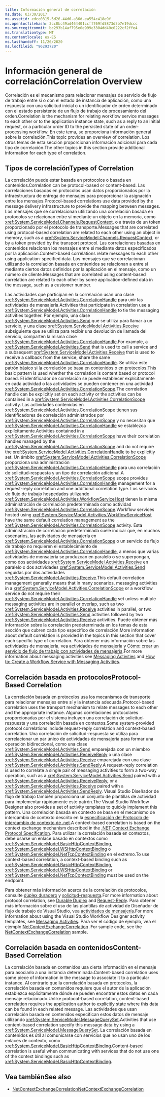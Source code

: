 ```yaml
---
title: Información general de correlación
ms.date: 03/30/2017
ms.assetid: edcc0315-5d26-44d6-a36d-ea554c418e9f
ms.openlocfilehash: 3cc0bc49ad464401ccff769fd5873d5b7e19dccc
ms.sourcegitcommit: bc293b14af795e0e999e3304dd40c0222cf2ffe4
ms.translationtype: MT
ms.contentlocale: es-ES
ms.lasthandoff: 11/26/2020
ms.locfileid: "96293720"
---
```

# <a name="correlation-overview"></a><span data-ttu-id="cdebe-102">Información general de correlación</span><span class="sxs-lookup"><span data-stu-id="cdebe-102">Correlation Overview</span></span>

<span data-ttu-id="cdebe-103">Correlación es el mecanismo para relacionar mensajes de servicio de flujo de trabajo entre sí o con el estado de instancia de aplicación, como una respuesta con una solicitud inicial o un identificador de orden determinado con el estado persistente de un flujo de trabajo de procesamiento del orden.</span><span class="sxs-lookup"><span data-stu-id="cdebe-103">Correlation is the mechanism for relating workflow service messages to each other or to the application instance state, such as a reply to an initial request, or a particular order ID to the persisted state of an order-processing workflow.</span></span> <span data-ttu-id="cdebe-104">En este tema, se proporciona información general sobre la correlación.</span><span class="sxs-lookup"><span data-stu-id="cdebe-104">This topic provides an overview of correlation.</span></span> <span data-ttu-id="cdebe-105">Los otros temas de esta sección proporcionan información adicional para cada tipo de correlación.</span><span class="sxs-lookup"><span data-stu-id="cdebe-105">The other topics in this section provide additional information for each type of correlation.</span></span>  
  
## <a name="types-of-correlation"></a><span data-ttu-id="cdebe-106">Tipos de correlación</span><span class="sxs-lookup"><span data-stu-id="cdebe-106">Types of Correlation</span></span>  

 <span data-ttu-id="cdebe-107">La correlación puede estar basada en protocolos o basada en contenidos.</span><span class="sxs-lookup"><span data-stu-id="cdebe-107">Correlation can be protocol-based or content-based.</span></span> <span data-ttu-id="cdebe-108">Las correlaciones basadas en protocolos usan datos proporcionados por la infraestructura de entrega de mensajes para proporcionar la asignación entre los mensajes.</span><span class="sxs-lookup"><span data-stu-id="cdebe-108">Protocol-based correlations use data provided by the message delivery infrastructure to provide the mapping between messages.</span></span> <span data-ttu-id="cdebe-109">Los mensajes que se correlacionan utilizando una correlación basada en protocolos se relacionan entre sí mediante un objeto en la memoria, como <xref:System.ServiceModel.Channels.RequestContext>, o a través de un token proporcionado por el protocolo de transporte.</span><span class="sxs-lookup"><span data-stu-id="cdebe-109">Messages that are correlated using protocol-based correlation are related to each other using an object in memory, such as a <xref:System.ServiceModel.Channels.RequestContext>, or by a token provided by the transport protocol.</span></span> <span data-ttu-id="cdebe-110">Las correlaciones basadas en contenidos relacionan los mensajes entre sí mediante datos especificados por la aplicación.</span><span class="sxs-lookup"><span data-stu-id="cdebe-110">Content-based correlations relate messages to each other using application-specified data.</span></span> <span data-ttu-id="cdebe-111">Los mensajes que se correlacionan utilizando la correlación basada en contenidos se relacionan a entre sí mediante ciertos datos definidos por la aplicación en el mensaje, como un número de cliente.</span><span class="sxs-lookup"><span data-stu-id="cdebe-111">Messages that are correlated using content-based correlation are related to each other by some application-defined data in the message, such as a customer number.</span></span>  
  
 <span data-ttu-id="cdebe-112">Las actividades que participan en la correlación usan una clase <xref:System.ServiceModel.Activities.CorrelationHandle> para unir las actividades de mensajería.</span><span class="sxs-lookup"><span data-stu-id="cdebe-112">Activities that participate in correlation use a <xref:System.ServiceModel.Activities.CorrelationHandle> to tie the messaging activities together.</span></span> <span data-ttu-id="cdebe-113">Por ejemplo, una clase <xref:System.ServiceModel.Activities.Send> que se utiliza para llamar a un servicio, y una clase <xref:System.ServiceModel.Activities.Receive> subsiguiente que se utiliza para recibir una devolución de llamada del servicio, comparten la misma clase <xref:System.ServiceModel.Activities.CorrelationHandle>.</span><span class="sxs-lookup"><span data-stu-id="cdebe-113">For example, a <xref:System.ServiceModel.Activities.Send> that is used to call a service and a subsequent <xref:System.ServiceModel.Activities.Receive> that is used to receive a callback from the service, share the same <xref:System.ServiceModel.Activities.CorrelationHandle>.</span></span> <span data-ttu-id="cdebe-114">Se utiliza este patrón básico si la correlación se basa en contenidos o en protocolos.</span><span class="sxs-lookup"><span data-stu-id="cdebe-114">This basic pattern is used whether the correlation is content based or protocol based.</span></span> <span data-ttu-id="cdebe-115">El identificador de correlación se puede establecer explícitamente en cada actividad o las actividades se pueden contener en una actividad <xref:System.ServiceModel.Activities.CorrelationScope>.</span><span class="sxs-lookup"><span data-stu-id="cdebe-115">The correlation handle can be explicitly set on each activity or the activities can be contained in a <xref:System.ServiceModel.Activities.CorrelationScope> activity.</span></span> <span data-ttu-id="cdebe-116">Las actividades contenidas en <xref:System.ServiceModel.Activities.CorrelationScope> tienen sus identificadores de correlación administrados por <xref:System.ServiceModel.Activities.CorrelationScope> y no necesitan que <xref:System.ServiceModel.Activities.CorrelationHandle> se establezca explícitamente.</span><span class="sxs-lookup"><span data-stu-id="cdebe-116">Activities contained in a <xref:System.ServiceModel.Activities.CorrelationScope> have their correlation handles managed by the <xref:System.ServiceModel.Activities.CorrelationScope> and do not require the <xref:System.ServiceModel.Activities.CorrelationHandle> to be explicitly set.</span></span> <span data-ttu-id="cdebe-117">Un ámbito <xref:System.ServiceModel.Activities.CorrelationScope> proporciona una administración <xref:System.ServiceModel.Activities.CorrelationHandle> para una correlación de solicitud-respuesta y un tipo de correlación adicional.</span><span class="sxs-lookup"><span data-stu-id="cdebe-117">A <xref:System.ServiceModel.Activities.CorrelationScope> scope provides <xref:System.ServiceModel.Activities.CorrelationHandle> management for a request-reply correlation and one additional correlation type.</span></span> <span data-ttu-id="cdebe-118">Los servicios de flujo de trabajo hospedados utilizando <xref:System.ServiceModel.Activities.WorkflowServiceHost> tienen la misma administración de correlación predeterminada como actividad <xref:System.ServiceModel.Activities.CorrelationScope>.</span><span class="sxs-lookup"><span data-stu-id="cdebe-118">Workflow services hosted using <xref:System.ServiceModel.Activities.WorkflowServiceHost> have the same default correlation management as the <xref:System.ServiceModel.Activities.CorrelationScope> activity.</span></span> <span data-ttu-id="cdebe-119">Esta administración de correlación predeterminada suele indicar que, en muchos escenarios, las actividades de mensajería en <xref:System.ServiceModel.Activities.CorrelationScope> o un servicio de flujo de trabajo no requieren el establecimiento de <xref:System.ServiceModel.Activities.CorrelationHandle>, a menos que varias actividades de mensajería se produzcan en paralelo o se superpongan, como dos actividades <xref:System.ServiceModel.Activities.Receive> en paralelo o dos actividades <xref:System.ServiceModel.Activities.Send> seguidas por dos actividades <xref:System.ServiceModel.Activities.Receive>.</span><span class="sxs-lookup"><span data-stu-id="cdebe-119">This default correlation management generally means that in many scenarios, messaging activities in a <xref:System.ServiceModel.Activities.CorrelationScope> or a workflow service do not require their <xref:System.ServiceModel.Activities.CorrelationHandle> set unless multiple messaging activities are in parallel or overlap, such as two <xref:System.ServiceModel.Activities.Receive> activities in parallel, or two <xref:System.ServiceModel.Activities.Send> activities followed by two <xref:System.ServiceModel.Activities.Receive> activities.</span></span> <span data-ttu-id="cdebe-120">Puede obtener más información sobre la correlación predeterminada en los temas de esta sección que cubren cada tipo específico de correlación.</span><span class="sxs-lookup"><span data-stu-id="cdebe-120">More information about default correlation is provided in the topics in this section that cover each specific type of correlation.</span></span> <span data-ttu-id="cdebe-121">Para obtener más información sobre las actividades de mensajería, vea [actividades de mensajería](messaging-activities.md) y [Cómo: crear un servicio de flujo de trabajo con actividades de mensajería](how-to-create-a-workflow-service-with-messaging-activities.md).</span><span class="sxs-lookup"><span data-stu-id="cdebe-121">For more information about messaging activities see [Messaging Activities](messaging-activities.md) and [How to: Create a Workflow Service with Messaging Activities](how-to-create-a-workflow-service-with-messaging-activities.md).</span></span>  
  
## <a name="protocol-based-correlation"></a><span data-ttu-id="cdebe-122">Correlación basada en protocolos</span><span class="sxs-lookup"><span data-stu-id="cdebe-122">Protocol-Based Correlation</span></span>

<span data-ttu-id="cdebe-123">La correlación basada en protocolos usa los mecanismos de transporte para relacionar mensajes entre sí y la instancia adecuada.</span><span class="sxs-lookup"><span data-stu-id="cdebe-123">Protocol-based correlation uses the transport mechanism to relate messages to each other and the appropriate instance.</span></span> <span data-ttu-id="cdebe-124">Algunas correlaciones protocolares proporcionadas por el sistema incluyen una correlación de solicitud-respuesta y una correlación basada en contextos.</span><span class="sxs-lookup"><span data-stu-id="cdebe-124">Some system-provided protocol correlations include request-reply correlation and context-based correlation.</span></span> <span data-ttu-id="cdebe-125">Una correlación de solicitud-respuesta se utiliza para correlacionar un par único de actividades de mensajería para formar una operación bidireccional, como una clase <xref:System.ServiceModel.Activities.Send> emparejada con un miembro <xref:System.ServiceModel.Activities.ReceiveReply> o una clase <xref:System.ServiceModel.Activities.Receive> emparejada con una clase <xref:System.ServiceModel.Activities.SendReply>.</span><span class="sxs-lookup"><span data-stu-id="cdebe-125">A request-reply correlation is used to correlate a single pair of messaging activities to form a two-way operation, such as a <xref:System.ServiceModel.Activities.Send> paired with a <xref:System.ServiceModel.Activities.ReceiveReply>, or a <xref:System.ServiceModel.Activities.Receive> paired with a <xref:System.ServiceModel.Activities.SendReply>.</span></span> <span data-ttu-id="cdebe-126">Visual Studio Diseñador de flujo de trabajo también proporciona un conjunto de plantillas de actividad para implementar rápidamente este patrón.</span><span class="sxs-lookup"><span data-stu-id="cdebe-126">The Visual Studio Workflow Designer also provides a set of activity templates to quickly implement this pattern.</span></span> <span data-ttu-id="cdebe-127">Una correlación basada en contexto se basa en el mecanismo de intercambio de contexto descrito en la [especificación del Protocolo de intercambio de contexto de .net](/openspecs/windows_protocols/mc-netcex/a7f26280-491f-465b-9914-c5eb5322dbb4).</span><span class="sxs-lookup"><span data-stu-id="cdebe-127">A context-based correlation is based on the context exchange mechanism described in the [.NET Context Exchange Protocol Specification](/openspecs/windows_protocols/mc-netcex/a7f26280-491f-465b-9914-c5eb5322dbb4).</span></span> <span data-ttu-id="cdebe-128">Para utilizar la correlación basada en contextos, debe usarse un enlace basado en contextos como <xref:System.ServiceModel.BasicHttpContextBinding>, <xref:System.ServiceModel.WSHttpContextBinding> o <xref:System.ServiceModel.NetTcpContextBinding> en el extremo.</span><span class="sxs-lookup"><span data-stu-id="cdebe-128">To use context-based correlation, a context-based binding such as <xref:System.ServiceModel.BasicHttpContextBinding>, <xref:System.ServiceModel.WSHttpContextBinding> or <xref:System.ServiceModel.NetTcpContextBinding> must be used on the endpoint.</span></span>  
  
<span data-ttu-id="cdebe-129">Para obtener más información acerca de la correlación de protocolos, consulte [dúplex duradero](durable-duplex-correlation.md) y [solicitud-respuesta](request-reply-correlation.md).</span><span class="sxs-lookup"><span data-stu-id="cdebe-129">For more information about protocol correlation, see [Durable Duplex](durable-duplex-correlation.md) and [Request-Reply](request-reply-correlation.md).</span></span> <span data-ttu-id="cdebe-130">Para obtener más información sobre el uso de las plantillas de actividad de Diseñador de flujo de trabajo de Visual Studio, vea [actividades de mensajería](messaging-activities.md).</span><span class="sxs-lookup"><span data-stu-id="cdebe-130">For more information about using the Visual Studio Workflow Designer activity templates, see [Messaging Activities](messaging-activities.md).</span></span> <span data-ttu-id="cdebe-131">Para ver el código de ejemplo, vea el ejemplo [NetContextExchangeCorrelation](/previous-versions/dotnet/netframework-4.0/ee662963(v=vs.100)) .</span><span class="sxs-lookup"><span data-stu-id="cdebe-131">For sample code, see the [NetContextExchangeCorrelation](/previous-versions/dotnet/netframework-4.0/ee662963(v=vs.100)) sample.</span></span>  
  
## <a name="content-based-correlation"></a><span data-ttu-id="cdebe-132">Correlación basada en contenidos</span><span class="sxs-lookup"><span data-stu-id="cdebe-132">Content-Based Correlation</span></span>

<span data-ttu-id="cdebe-133">La correlación basada en contenidos usa cierta información en el mensaje para asociarlo a una instancia determinada.</span><span class="sxs-lookup"><span data-stu-id="cdebe-133">Content-based correlation uses some piece of information in the message to associate it to a particular instance.</span></span> <span data-ttu-id="cdebe-134">Al contrario que la correlación basada en protocolos, la correlación basada en contenidos requiere que el autor de la aplicación establezca explícitamente dónde se pueden encontrar estos datos en cada mensaje relacionado.</span><span class="sxs-lookup"><span data-stu-id="cdebe-134">Unlike protocol-based correlation, content-based correlation requires the application author to explicitly state where this data can be found in each related message.</span></span> <span data-ttu-id="cdebe-135">Las actividades que usan correlación basada en contenidos especifican estos datos de mensaje utilizando <xref:System.ServiceModel.MessageQuerySet>.</span><span class="sxs-lookup"><span data-stu-id="cdebe-135">Activities that use content-based correlation specify this message data by using a <xref:System.ServiceModel.MessageQuerySet>.</span></span> <span data-ttu-id="cdebe-136">La correlación basada en contenidos es útil al comunicarse con servicios que no usan uno de los enlaces de contexto, como <xref:System.ServiceModel.BasicHttpContextBinding>.</span><span class="sxs-lookup"><span data-stu-id="cdebe-136">Content-based correlation is useful when communicating with services that do not use one of the context bindings such as <xref:System.ServiceModel.BasicHttpContextBinding>.</span></span>
  
## <a name="see-also"></a><span data-ttu-id="cdebe-137">Vea también</span><span class="sxs-lookup"><span data-stu-id="cdebe-137">See also</span></span>

- <span data-ttu-id="cdebe-138">[NetContextExchangeCorrelation](/previous-versions/dotnet/netframework-4.0/ee662963(v=vs.100))</span><span class="sxs-lookup"><span data-stu-id="cdebe-138">[NetContextExchangeCorrelation](/previous-versions/dotnet/netframework-4.0/ee662963(v=vs.100))</span></span>
